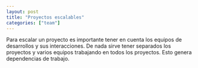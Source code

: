 ```yaml
---
layout: post
title: "Proyectos escalables"
categories: ["team"]
---
```


Para escalar un proyecto es importante<!--more--> tener en cuenta los equipos de desarrollos y sus interacciones. De nada sirve tener separados los proyectos y varios equipos trabajando en todos los proyectos. Esto genera dependencias de trabajo.
